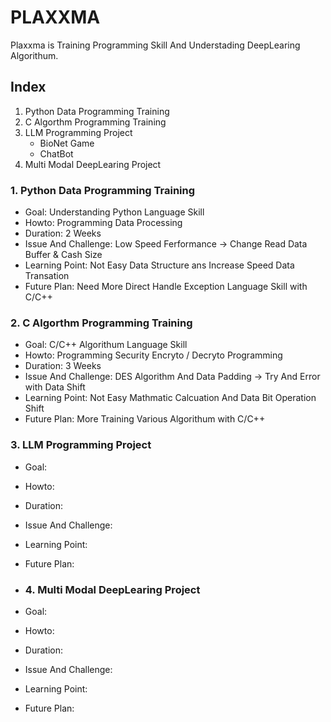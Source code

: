 # PLAXXMA
Plaxxma is Training Programming Skill And Understading DeepLearing Algorithum.

## Index
1. Python Data Programming Training
2. C Algorthm Programming Training
3. LLM Programming Project
   - BioNet Game
   - ChatBot
4. Multi Modal DeepLearing Project


### 1. Python Data Programming Training
- Goal: Understanding Python Language Skill
- Howto: Programming Data Processing
- Duration: 2 Weeks
- Issue And Challenge: Low Speed Ferformance -> Change Read Data Buffer & Cash Size
- Learning Point: Not Easy Data Structure ans Increase Speed Data Transation
- Future Plan: Need More Direct Handle Exception Language Skill with C/C++


### 2. C Algorthm Programming Training
- Goal: C/C++ Algorithum Language Skill
- Howto: Programming Security Encryto / Decryto Programming
- Duration: 3 Weeks
- Issue And Challenge: DES Algorithm And Data Padding -> Try And Error with Data Shift
- Learning Point: Not Easy Mathmatic Calcuation And Data Bit Operation Shift
- Future Plan: More Training Various Algorithum with C/C++

### 3. LLM Programming Project
- Goal: 
- Howto: 
- Duration: 
- Issue And Challenge: 
- Learning Point: 
- Future Plan:

- ### 4. Multi Modal DeepLearing Project
- Goal: 
- Howto: 
- Duration: 
- Issue And Challenge: 
- Learning Point: 
- Future Plan: 
